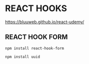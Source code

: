 # REACT HOOKS

https://bluuweb.github.io/react-udemy/

## REACT HOOK FORM

```
npm install react-hook-form
```

```
npm install uuid
```
